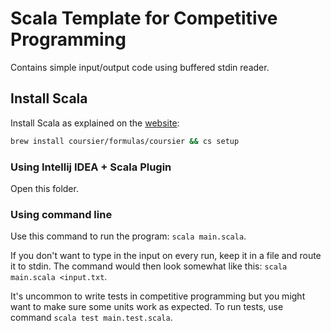 # Scala Template for Competitive Programming

Contains simple input/output code using buffered stdin reader.

## Install Scala

Install Scala as explained on the [website](https://www.scala-lang.org/download/):
```sh
brew install coursier/formulas/coursier && cs setup
```

### Using Intellij IDEA + Scala Plugin

Open this folder.

### Using command line

Use this command to run the program: `scala main.scala`.

If you don't want to type in the input on every run, keep it in a file and route it to stdin. The command would then look somewhat like this: `scala main.scala <input.txt`.

It's uncommon to write tests in competitive programming but you might want to make sure some units work as expected.
 To run tests, use command `scala test main.test.scala`.
